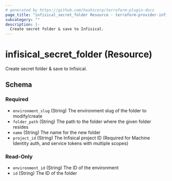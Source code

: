 ```yaml
---
# generated by https://github.com/hashicorp/terraform-plugin-docs
page_title: "infisical_secret_folder Resource - terraform-provider-infisical"
subcategory: ""
description: |-
  Create secret folder & save to Infisical.
---
```


# infisical_secret_folder (Resource)

Create secret folder & save to Infisical.



<!-- schema generated by tfplugindocs -->
## Schema

### Required

- `environment_slug` (String) The environment slug of the folder to modify/create
- `folder_path` (String) The path to the folder where the given folder resides
- `name` (String) The name for the new folder
- `project_id` (String) The Infisical project ID (Required for Machine Identity auth, and service tokens with multiple scopes)

### Read-Only

- `environment_id` (String) The ID of the environment
- `id` (String) The ID of the folder

